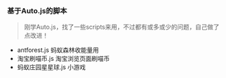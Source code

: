 ### 基于Auto.js的脚本
> 刚学Auto.js，找了一些scripts来用，不过都有或多或少的问题，自己做了点改进！
- antforest.js  蚂蚁森林收能量用
- 淘宝刷喵币.js  淘宝浏览页面刷喵币
- 蚂蚁庄园星星球.js 小游戏
